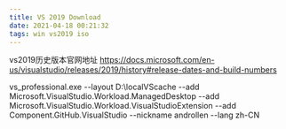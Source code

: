 ```yaml
---
title: VS 2019 Download
date: 2021-04-18 00:21:32
tags: win vs2019 iso
---
```


vs2019历史版本官网地址
https://docs.microsoft.com/en-us/visualstudio/releases/2019/history#release-dates-and-build-numbers

vs_professional.exe --layout D:\localVScache --add Microsoft.VisualStudio.Workload.ManagedDesktop --add Microsoft.VisualStudio.Workload.VisualStudioExtension --add Component.GitHub.VisualStudio --nickname androllen --lang zh-CN 
